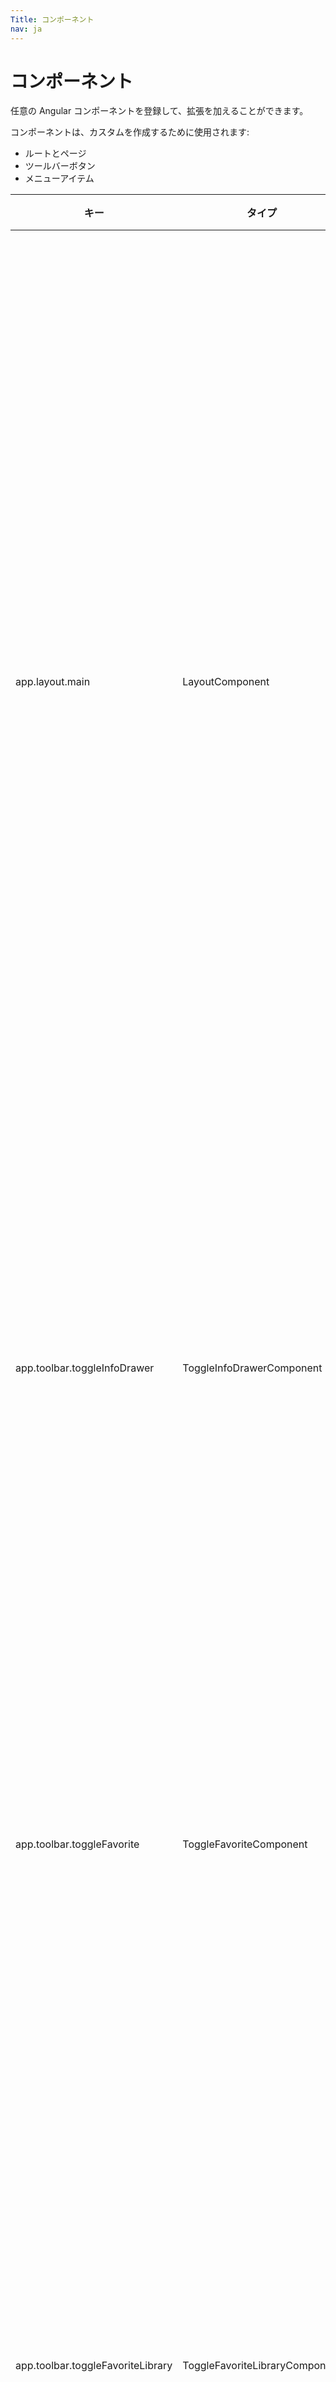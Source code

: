 ```yaml
---
Title: コンポーネント
nav: ja
---
```


# コンポーネント

任意の Angular コンポーネントを登録して、拡張を加えることができます。

コンポーネントは、カスタムを作成するために使用されます:

- ルートとページ
- ツールバーボタン
- メニューアイテム

| キー                               | タイプ                           | 説明                                                                                                     |
| --------------------------------- | ------------------------------ | --------------------------------------------------------------------------------------------------------------- |
| app.layout.main                   | LayoutComponent                | コンポーネントを投影するためのメニューバー、ナビゲーションサイドバー、メインコンテンツ領域を備えたメインアプリケーションレイアウト。 |
| app.toolbar.toggleInfoDrawer      | ToggleInfoDrawerComponent      | 選択のために情報ドロアーを切り替えるツールバーボタンコンポーネント。                                        |
| app.toolbar.toggleFavorite        | ToggleFavoriteComponent        | 選択したお気に入りの状態を切り替えるツールバーボタンコンポーネント。                                     |
| app.toolbar.toggleFavoriteLibrary | ToggleFavoriteLibraryComponent | 選択したお気に入りライブラリの状態を切り替えるツールバーボタンコンポーネント。                             |
| app.toolbar.toggleJoinLibrary     | ToggleJoinLibraryComponent     | 選択したライブラリの参加/キャンセルのリクエストを切り替えるツールバーボタンコンポーネント。                     |
| app.toolbar.viewNode              | ViewNodeComponent              | ファイルを表示するアクションコンポーネント。                                                                                  |

実行時に再利用される独自のエントリを登録する方法の詳細については、
[登録](/ja/extending/registration) セクションを参照してください。

カスタム拡張機能は、新しいコンポーネントを登録するだけでなく、
実行時に既存のコンポーネントを既知の識別子で置き換えることもできます。
